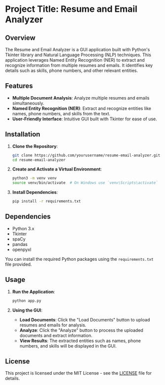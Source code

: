 # Project Title: Resume and Email Analyzer

## Overview

The Resume and Email Analyzer is a GUI application built with Python's Tkinter library and Natural Language Processing (NLP) techniques. This application leverages Named Entity Recognition (NER) to extract and recognize information from multiple resumes and emails. It identifies key details such as skills, phone numbers, and other relevant entities.

## Features

- **Multiple Document Analysis**: Analyze multiple resumes and emails simultaneously.
- **Named Entity Recognition (NER)**: Extract and recognize entities like names, phone numbers, and skills from the text.
- **User-Friendly Interface**: Intuitive GUI built with Tkinter for ease of use.

## Installation

1. **Clone the Repository**:
   ```bash
   git clone https://github.com/yourusername/resume-email-analyzer.git
   cd resume-email-analyzer
   ```

2. **Create and Activate a Virtual Environment**:
   ```bash
   python3 -m venv venv
   source venv/bin/activate  # On Windows use `venv\Scripts\activate`
   ```

3. **Install Dependencies**:
   ```bash
   pip install -r requirements.txt
   ```

## Dependencies

- Python 3.x
- Tkinter
- spaCy
- pandas
- openpyxl

You can install the required Python packages using the `requirements.txt` file provided.

## Usage

1. **Run the Application**:
   ```bash
   python app.py
   ```

2. **Using the GUI**:
   - **Load Documents**: Click the "Load Documents" button to upload resumes and emails for analysis.
   - **Analyze**: Click the "Analyze" button to process the uploaded documents and extract information.
   - **View Results**: The extracted entities such as names, phone numbers, and skills will be displayed in the GUI.

## License

This project is licensed under the MIT License - see the [LICENSE](LICENSE) file for details.

